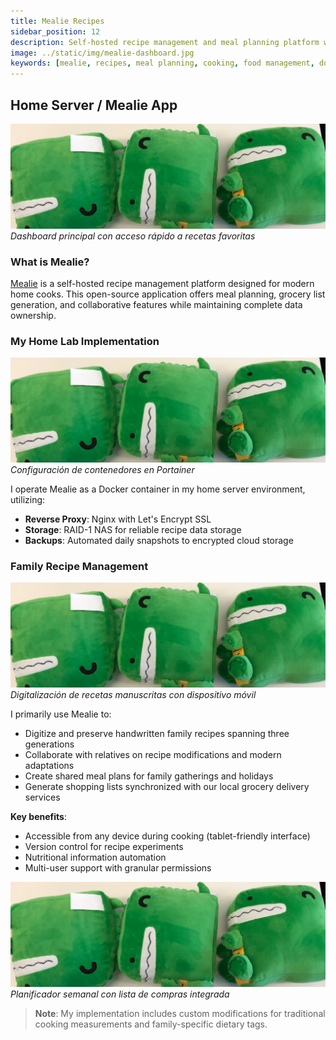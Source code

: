 ```yaml
---
title: Mealie Recipes
sidebar_position: 12
description: Self-hosted recipe management and meal planning platform with shopping list integration.
image: ../static/img/mealie-dashboard.jpg
keywords: [mealie, recipes, meal planning, cooking, food management, docker, self-hosted]
---
```


## Home Server / Mealie App

![Mealie Interface](./attachments/mealie-interface.png)
*Dashboard principal con acceso rápido a recetas favoritas*

### What is Mealie?
[Mealie](https://docs.mealie.io/) is a self-hosted recipe management platform designed for modern home cooks. This open-source application offers meal planning, grocery list generation, and collaborative features while maintaining complete data ownership.

### My Home Lab Implementation
![Docker Setup](./attachments/mealie-docker.png)
*Configuración de contenedores en Portainer*

I operate Mealie as a Docker container in my home server environment, utilizing:
- **Reverse Proxy**: Nginx with Let's Encrypt SSL
- **Storage**: RAID-1 NAS for reliable recipe data storage
- **Backups**: Automated daily snapshots to encrypted cloud storage

### Family Recipe Management
![Family Recipes](./attachments/mealie-family.png)
*Digitalización de recetas manuscritas con dispositivo móvil*

I primarily use Mealie to:
- Digitize and preserve handwritten family recipes spanning three generations
- Collaborate with relatives on recipe modifications and modern adaptations
- Create shared meal plans for family gatherings and holidays
- Generate shopping lists synchronized with our local grocery delivery services

**Key benefits**:
- Accessible from any device during cooking (tablet-friendly interface)
- Version control for recipe experiments
- Nutritional information automation
- Multi-user support with granular permissions

![Meal Planning](./attachments/mealie-planning.png)
*Planificador semanal con lista de compras integrada*

> **Note**: My implementation includes custom modifications for traditional cooking measurements and family-specific dietary tags.